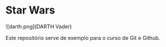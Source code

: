 # Star Wars

![darth.png](DARTH Vader)

Este repositório serve de exemplo para o curso de Git e Github.
